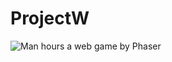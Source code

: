 # ProjectW
![Man hours](https://img.shields.io/endpoint?url=https%3A%2F%2Fmanhours.aiursoft.cn%2Fr%2Fgithub.com%2Fshishenbaiye%2FProjectW.json)
a web game by Phaser
